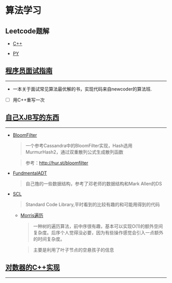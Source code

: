 # 算法学习

## Leetcode题解

+ [C++](https://github.com/Simonhancrew/LearningAlgorithm/tree/master/LeetCode/CPP)


+ [PY](https://github.com/Simonhancrew/LearningAlgorithm/tree/master/LeetCode/PY)

## [程序员面试指南](https://github.com/Simonhancrew/LearningAlgorithm/tree/master/%E7%A8%8B%E5%BA%8F%E5%91%98%E9%9D%A2%E8%AF%95%E6%8C%87%E5%8D%97)
---
+ 一本关于面试常见算法最优解的书，实现代码来自newcoder的算法班.

- [ ] 用C++重写一次

## [自己XJB写的东西](https://github.com/Simonhancrew/LearningAlgorithm/tree/master/XJBX)
---
 - [BloomFilter](https://github.com/Simonhancrew/LearningAlgorithm/tree/master/XJBX/Bloomfilter)
    > 一个参考Cassandra中的BloomFilter实现，Hash选用MurmurHash2，通过双重散列公式生成散列函数
    
    > 参考：http://hur.st/bloomfilter
+ [FundmentalADT](https://github.com/Simonhancrew/XJBX/tree/master/XJBX/FundementalADT)
    > 自己撸的一些数据结构，参考了邓老师的数据结构和Mark Allen的DS

+ [SCL](https://github.com/Simonhancrew/LearningAlgorithm/tree/master/XJBX/SCL)
    > Standard Code Library,平时看到的比较有趣的和可能用得到的代码
    + [Morris遍历](https://github.com/Simonhancrew/LearningAlgorithm/blob/master/XJBX/SCL/Graph/MorrisTraverse.hpp)
        > 一种树的遍历算法，前中序很有趣，基本可以实现O(1)的额外空间复杂度。后序个人觉得没必要，因为有些操作感觉会引入一点额外的时间复杂度。
    
        > 主要是利用了叶子节点的空悬孩子的信息
## [对数器的C++实现](https://github.com/Simonhancrew/LearningAlgorithm/blob/master/XJBX/comparing_figure_device.cpp)
---
